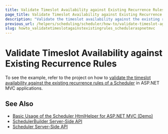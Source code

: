 ```yaml
---
title: Validate Timeslot Availability against Existing Recurrence Rules
page_title: Validate Timeslot Availability against Existing Recurrence Rules
description: "Validate the timeslot availability against the existing recurrence rules of a Kendo UI Scheduler in ASP.NET MVC applications."
previous_url: /helpers/scheduling/scheduler/how-to/validate-timeslot-against-recurrence-rules
slug: howto_validatetimeslotagainstexistingrules_scheduleraspnetmvc
---
```


# Validate Timeslot Availability against Existing Recurrence Rules

To see the example, refer to the project on how to [validate the timeslot availability against the existing recurrence rules of a Scheduler](https://github.com/telerik/ui-for-aspnet-mvc-examples/tree/master/Telerik.Examples.Mvc/Telerik.Examples.Mvc/Areas/SchedulerValidatingTimeslot) in ASP.NET MVC applications.

## See Also

* [Basic Usage of the Scheduler HtmlHelper for ASP.NET MVC (Demo)](https://demos.telerik.com/aspnet-mvc/scheduler)
* [SchedulerBuilder Server-Side API](https://docs.telerik.com/aspnet-mvc/api/kendo.mvc.ui.fluent/schedulerbuilder)
* [Scheduler Server-Side API](/api/scheduler)
